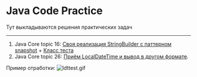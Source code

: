 # Java Code Practice
Тут выкладываются решения практических задач
___
1. Java Core topic 16: [Своя реализация StringBuilder с паттерном snapshot](https://github.com/npichuzhkin/JavaCodePractice/tree/master/src/java/com/npichuzhkin/javacodepractice/javacore/topic16) + [Класс теста](https://github.com/npichuzhkin/JavaCodePractice/blob/master/src/java/com/npichuzhkin/javacodepractice/javacore/tests/StringBuilderSnapshotTest.java)
2. Java Core topic 26: [Приём LocalDateTime и вывод в другом формате]().

Пример отработки:
![ldttest.gif]()